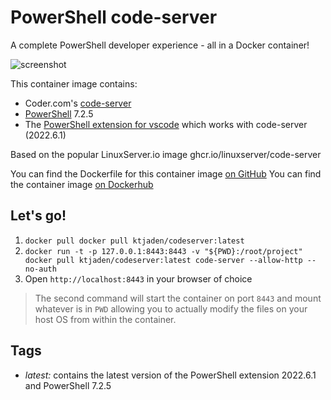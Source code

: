 # PowerShell code-server

A complete PowerShell developer experience - all in a Docker container!

![screenshot](https://user-images.githubusercontent.com/2644648/55316260-dd4dde80-5422-11e9-9dd2-7303b5f21532.png)

This container image contains:
* Coder.com's [code-server](https://github.com/codercom/code-server)
* [PowerShell](https://github.com/PowerShell/PowerShell) 7.2.5
* The [PowerShell extension for vscode](https://github.com/PowerShell/vscode-powershell) which works with code-server (2022.6.1)

Based on the popular LinuxServer.io image ghcr.io/linuxserver/code-server

You can find the Dockerfile for this container image [on GitHub](https://github.com/Proxicon/powershell-vscode-server)
You can find the container image [on Dockerhub](https://hub.docker.com/repository/docker/ktjaden/codeserver)
## Let's go!

1. `docker pull docker pull ktjaden/codeserver:latest`
2. `docker run -t -p 127.0.0.1:8443:8443 -v "${PWD}:/root/project" docker pull ktjaden/codeserver:latest code-server --allow-http --no-auth`
3. Open `http://localhost:8443` in your browser of choice

> The second command will start the container on port `8443` and mount whatever is in `PWD` allowing you to actually modify the files on your host OS from within the container.

## Tags

* *latest:* contains the latest version of the PowerShell extension 2022.6.1 and PowerShell 7.2.5
